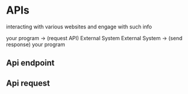 # APIs

interacting with various websites and engage with such info

your program -> (request API) External System
External System -> (send response) your program

## Api endpoint

## Api request
